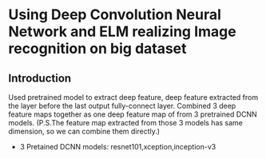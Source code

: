 # Using Deep Convolution Neural Network and ELM realizing Image recognition on big dataset 
## Introduction
Used pretrained model to extract deep feature, deep feature extracted from the layer before the last output fully-connect layer.
Combined 3 deep feature maps together as one deep feature map of from 3 pretrained DCNN models. (P.S.The feature map extracted from those 3 models has same dimension, so we can combine them directly.)

- 3 Pretained DCNN models: resnet101,xception,inception-v3
